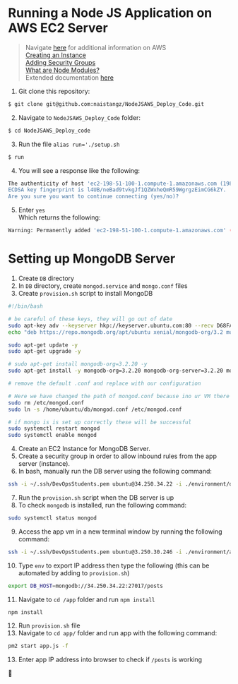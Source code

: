 # Running a Node JS Application on AWS EC2 Server 

> Navigate [here](https://github.com/naistangz/Technical_Training/blob/master/docs/Week8_CloudServices/aws.md) for additional information on AWS\
> [Creating an Instance](ec2Instance.md)\
> [Adding Security Groups](ec2Instance.md)\
> [What are Node Modules?](node_modules.md)\
> Extended documentation [here](extended_doc.md)

1. Git clone this repository:
```bash
$ git clone git@github.com:naistangz/NodeJSAWS_Deploy_Code.git
```

2. Navigate to `NodeJSAWS_Deploy_Code` folder:
```bash
$ cd NodeJSAWS_Deploy_code
```

3. Run the file `alias run='./setup.sh`
```bash
$ run
```

4. You will see a response like the following:
```bash
The authenticity of host 'ec2-198-51-100-1.compute-1.amazonaws.com (198-51-100-1)' can't be established.
ECDSA key fingerprint is l4UB/neBad9tvkgJf1QZWxheQmR59WgrgzEimCG6kZY.
Are you sure you want to continue connecting (yes/no)?
```

5. Enter `yes`\
Which returns the following:
```bash
Warning: Permanently added 'ec2-198-51-100-1.compute-1.amazonaws.com' (ECDSA) to the list of known hosts.
```

# Setting up MongoDB Server
1. Create `DB` directory
2. In `DB` directory, create `mongod.service` and `mongo.conf` files
3. Create `provision.sh` script to install MongoDB
```bash
#!/bin/bash

# be careful of these keys, they will go out of date
sudo apt-key adv --keyserver hkp://keyserver.ubuntu.com:80 --recv D68FA50FEA312927
echo "deb https://repo.mongodb.org/apt/ubuntu xenial/mongodb-org/3.2 multiverse" | sudo tee /etc/apt/sources.list.d/mongodb-org-3.2.list

sudo apt-get update -y
sudo apt-get upgrade -y

# sudo apt-get install mongodb-org=3.2.20 -y
sudo apt-get install -y mongodb-org=3.2.20 mongodb-org-server=3.2.20 mongodb-org-shell=3.2.20 mongodb-org-mongos=3.2.20 mongodb-org-tools=3.2.20

# remove the default .conf and replace with our configuration

# Here we have changed the path of mongod.conf because ino ur VM there is no environments folder, only a db folder
sudo rm /etc/mongod.conf
sudo ln -s /home/ubuntu/db/mongod.conf /etc/mongod.conf

# if mongo is is set up correctly these will be successful
sudo systemctl restart mongod
sudo systemctl enable mongod
```

4. Create an EC2 Instance for MongoDB Server.
5. Create a security group in order to allow inbound rules from the app server (instance).
6. In bash, manually run the DB server using the following command:
```bash
ssh -i ~/.ssh/DevOpsStudents.pem ubuntu@34.250.34.22 -i ./environment/db/provision.sh
```
7. Run the `provision.sh` script when the DB server is up
8. To check `mongodb` is installed, run the following command:
```bash
sudo systemctl status mongod
```
9. Access the app vm in a new terminal window by running the following command:
```bash
ssh -i ~/.ssh/DevOpsStudents.pem ubuntu@3.250.30.246 -i ./environment/app/provision.sh
```

10. Type `env` to export IP address then type the following (this can be automated by adding to `provision.sh`)
```bash
export DB_HOST=mongodb://34.250.34.22:27017/posts
```

11. Navigate to `cd /app` folder and run `npm install`
```
npm install
```

12. Run `provision.sh` file 
13. Navigate to `cd app/` folder and run app with the following command:
```bash
pm2 start app.js -f
```

13. Enter app IP address into browser to check if `/posts` is working

:taco:

 
